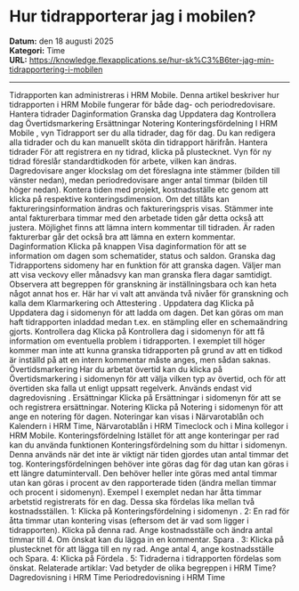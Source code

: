 # Hur tidrapporterar jag i mobilen?

**Datum:** den 18 augusti 2025  
**Kategori:** Time  
**URL:** https://knowledge.flexapplications.se/hur-sk%C3%B6ter-jag-min-tidrapportering-i-mobilen

---

Tidrapporten kan administreras i HRM Mobile. Denna artikel beskriver hur tidrapporten i HRM Mobile fungerar för både dag- och periodredovisare.
Hantera tidrader
Daginformation
Granska dag
Uppdatera dag
Kontrollera dag
Övertidsmarkering
Ersättningar
Notering
Konteringsfördelning
I
HRM Mobile
, vyn
Tidrapport
ser du alla tidrader, dag för dag. Du kan redigera alla tidrader och du kan manuellt sköta din tidrapport härifrån.
Hantera tidrader
För att registrera en ny tidrad, klicka på plustecknet.
Vyn för ny tidrad föreslår standardtidkoden för arbete, vilken kan ändras.
Dagredovisare
anger klockslag om det föreslagna inte stämmer (bilden till vänster nedan), medan
periodredovisare
anger antal timmar (bilden till höger nedan).
Kontera tiden med projekt, kostnadsställe etc genom att klicka på respektive konteringsdimension.
Om det tillåts kan faktureringsinformation ändras och faktureringspris visas. Stämmer inte antal fakturerbara timmar med den arbetade tiden går detta också att justera.
Möjlighet finns att lämna intern kommentar till tidraden. Är raden fakturerbar går det också bra att lämna en extern kommentar.
Daginformation
Klicka på knappen
Visa daginformation
för att se information om dagen som schematider, status och saldon.
Granska dag
Tidrapportens sidomeny har en funktion för att
granska
dagen. Väljer man att visa
veckovy
eller
månadsvy
kan man granska flera dagar samtidigt.
Observera
att begreppen för granskning är inställningsbara och kan heta något annat hos er. Här har vi valt att använda två nivåer för granskning och kalla dem
Klarmarkering
och
Attestering
.
Uppdatera dag
Klicka på
Uppdatera dag
i sidomenyn
för att ladda om dagen. Det kan göras om man haft tidrapporten inladdad medan t.ex. en stämpling eller en schemaändring gjorts.
Kontrollera dag
Klicka på
Kontrollera dag
i sidomenyn för att få information om eventuella problem i tidrapporten. I exemplet till höger kommer man inte att kunna granska tidrapporten på grund av att en tidkod är inställd på att en intern kommentar måste anges, men sådan saknas.
Övertidsmarkering
Har du arbetat övertid kan du klicka på
Övertidsmarkering
i sidomenyn
för att välja vilken typ av övertid, och för att övertiden ska falla ut enligt uppsatt regelverk. Används endast vid
dagredovisning
.
Ersättningar
Klicka på
Ersättningar
i sidomenyn för att se och registrera ersättningar.
Notering
Klicka på
Notering
i sidomenyn för att ange en notering för dagen. Noteringar kan visas i Närvarotablån och Kalendern i HRM Time, Närvarotablån i HRM Timeclock och i Mina kollegor i HRM Mobile.
Konteringsfördelning
Istället för att ange konteringar per rad kan du använda funktionen
Konteringsfördelning
som du hittar i sidomenyn. Denna används när det inte är viktigt när tiden gjordes utan antal timmar det tog.
Konteringsfördelningen behöver inte göras dag för dag utan kan göras i ett längre datumintervall. Den behöver heller inte göras med antal timmar utan kan göras
i procent av den rapporterade tiden (ändra mellan timmar och procent i sidomenyn).
Exempel
I exemplet nedan har åtta timmar arbetstid registrerats för en dag. Dessa ska fördelas lika mellan två kostnadsställen.
1:
Klicka på
Konteringsfördelning
i
sidomenyn
.
2:
En rad för åtta timmar utan kontering visas (eftersom det är vad som ligger i tidrapporten). Klicka på denna rad. Ange kostnadsställe och ändra antal timmar till 4. Om önskat kan du lägga in en kommentar.
Spara
.
3:
Klicka på
plustecknet
för att lägga till en ny rad. Ange antal 4, ange kostnadsställe och Spara.
4:
Klicka på
Fördela
.
5:
Tidraderna i tidrapporten fördelas som önskat.
Relaterade artiklar:
Vad betyder de olika begreppen i HRM Time?
Dagredovisning i HRM Time
Periodredovisning i HRM Time
